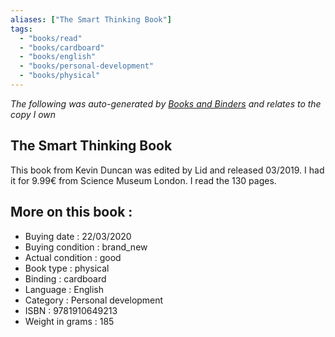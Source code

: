 ```yaml
---
aliases: ["The Smart Thinking Book"] 
tags: 
  - "books/read" 
  - "books/cardboard" 
  - "books/english"
  - "books/personal-development"
  - "books/physical"
---
```


_The following was auto-generated by [Books and Binders](Books%20and%20Binders.md) and relates to the copy I own_
## The Smart Thinking Book
This book from Kevin Duncan  was edited by Lid and released 03/2019. I had it for 9.99€ from Science Museum London. I read the 130 pages.

## More on this book :
- Buying date : 22/03/2020
- Buying condition : brand_new
- Actual condition : good
- Book type : physical
- Binding : cardboard
- Language : English
- Category : Personal development
- ISBN : 9781910649213
- Weight in grams : 185
